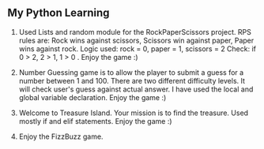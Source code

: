 My Python Learning
--------------------
1) Used Lists and random module for the RockPaperScissors project. 
RPS rules are: Rock wins against scissors, Scissors win against paper, Paper wins against rock.
Logic used: rock = 0, paper = 1, scissors = 2
Check: if 0 > 2, 2 > 1, 1 > 0 . 
Enjoy the game :)

2) Number Guessing game is to allow the player to submit a guess for a number between 1 and 100.
There are two different difficulty levels.
It will check user's guess against actual answer.
I have used the local and global variable declaration. Enjoy the game :)

3) Welcome to Treasure Island. Your mission is to find the treasure. Used mostly if and elif statements.
   Enjoy the game :)
   
4) Enjoy the FizzBuzz game.
